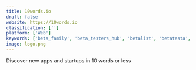```yaml
---
title: 10words.io
draft: false 
website: https://10words.io
classification: ['']
platform: ['Web']
keywords: ['beta_family', 'beta_testers_hub', 'betalist', 'betatesta', 'betatesters.io', 'fundingpath', 'history_of_product_hunt', 'index.co', 'launchfeed', 'launching_next', 'ph_trend', 'passmarked', 'preview_hunt', 'product_hunt', 'sideprojects', 'startup_tracker', 'startup_trends_by_betalist', 'tnw_index', 'lucr']
image: logo.png
---
```

Discover new apps and startups in 10 words or less